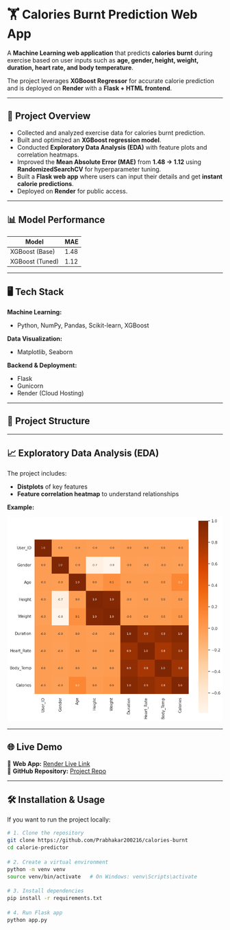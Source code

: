 # 🏋️ Calories Burnt Prediction Web App

A **Machine Learning web application** that predicts **calories burnt** during exercise based on user inputs such as **age, gender, height, weight, duration, heart rate, and body temperature**.  

The project leverages **XGBoost Regressor** for accurate calorie prediction and is deployed on **Render** with a **Flask + HTML frontend**.

---

## 🚀 Project Overview

- Collected and analyzed exercise data for calories burnt prediction.  
- Built and optimized an **XGBoost regression model**.  
- Conducted **Exploratory Data Analysis (EDA)** with feature plots and correlation heatmaps.  
- Improved the **Mean Absolute Error (MAE)** from **1.48 → 1.12** using **RandomizedSearchCV** for hyperparameter tuning.  
- Built a **Flask web app** where users can input their details and get **instant calorie predictions**.  
- Deployed on **Render** for public access.  

---

## 📊 Model Performance

| Model                  | MAE  |
|------------------------|------|
| XGBoost (Base)         | 1.48 |
| XGBoost (Tuned)        | 1.12 |

---

## 🖥️ Tech Stack

**Machine Learning:**  
- Python, NumPy, Pandas, Scikit-learn, XGBoost  

**Data Visualization:**  
- Matplotlib, Seaborn  

**Backend & Deployment:**  
- Flask  
- Gunicorn  
- Render (Cloud Hosting)  

---

## 🧩 Project Structure


---

## 📈 Exploratory Data Analysis (EDA)

The project includes:  
- **Distplots** of key features  
- **Feature correlation heatmap** to understand relationships  

**Example:**  

![EDA Heatmap](https://github.com/Prabhakar200216/calories-burnt/blob/main/heatmap.png)

---

## 🌐 Live Demo

🔗 **Web App:** [Render Live Link](https://calories-burnt-618i.onrender.com)  
🔗 **GitHub Repository:** [Project Repo](https://github.com/Prabhakar200216/calories-burnt)

---

## 🛠️ Installation & Usage

If you want to run the project locally:

```bash
# 1. Clone the repository
git clone https://github.com/Prabhakar200216/calories-burnt
cd calorie-predictor

# 2. Create a virtual environment
python -m venv venv
source venv/bin/activate   # On Windows: venv\Scripts\activate

# 3. Install dependencies
pip install -r requirements.txt

# 4. Run Flask app
python app.py
